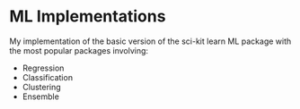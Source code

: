 # ML Implementations

My implementation of the basic version of the sci-kit learn ML package with the most popular packages involving:
* Regression
* Classification
* Clustering
* Ensemble


